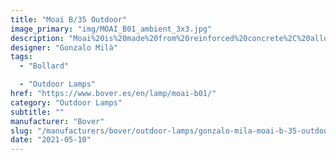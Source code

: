 ```yaml
---
title: "Moai B/35 Outdoor"
image_primary: "img/MOAI_B01_ambient_3x3.jpg"
description: "Moai%20is%20made%20from%20reinforced%20concrete%2C%20allowing%20this%20to%20be%20suited%20for%20commercial%20projects%20as%20well%20as%20residential.%20Its%20creativity%20lies%20not%20so%20much%20in%20the%20choice%20of%20material%2C%20but%20rather%20in%20the%20form%20that%20Gonzalo%20Mil%E0%20gives%20it%20and%20how%20the%20light%20plays%20with%20and%20penetrates%20that%20form.%A0From%20behind%2C%20the%20lamp%20seems%20straight%20and%20hard%2C%20while%20front%20lines%20are%20softened.%0A%0AMoai%20comes%20with%20a%20dimmable%20LED%20source%20that%20projects%20light%20downward.%20An%20optical%20lens%20has%20been%20added%20to%20the%20LED%2C%20which%20works%20as%20a%20magnifying%20glass%2C%20generating%20in%20turn%20a%20laterally%20projecting%20cone%20of%20light.%20And%20there%20is%20the%20interesting%20surprise%3A%20all%20of%20Moai%u2019s%20concavity%20appears%20illuminated%20without%20leaving%20any%20corner%20in%20the%20dark.%20%u201CThe%20external%20bollards%20illuminate%20the%20ground%20or%20itself%20but%20without%20playing%20with%20the%20shape%u201D%2C%20explains%20Gonzalo.%0A%0A%0A%0A"
designer: "Gonzalo Milà"
tags: 
  - "Bollard"

  - "Outdoor Lamps"
href: "https://www.bover.es/en/lamp/moai-b01/"
category: "Outdoor Lamps"
subtitle: ""
manufacturer: "Bover"
slug: "/manufacturers/bover/outdoor-lamps/gonzalo-mila-moai-b-35-outdoor"
date: "2021-05-10"
---
```

